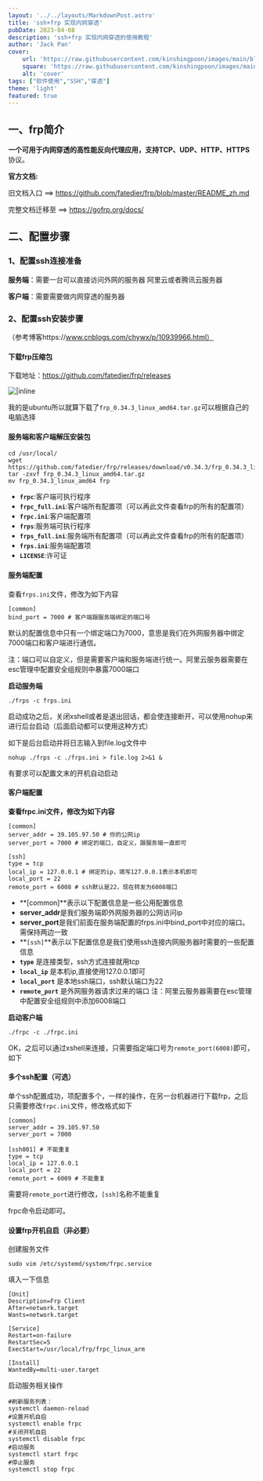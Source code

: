 ```yaml
---
layout: '../../layouts/MarkdownPost.astro'
title: 'ssh+frp 实现内网穿透'
pubDate: 2023-04-08
description: 'ssh+frp 实现内网穿透的使用教程'
author: 'Jack Pan'
cover:
    url: 'https://raw.githubusercontent.com/kinshingpoon/images/main/blog-imgs/20230409112208.png'
    square: 'https://raw.githubusercontent.com/kinshingpoon/images/main/blog-imgs/20230409112208.png'
    alt: 'cover'
tags: ["软件使用","SSH","穿透"]
theme: 'light'
featured: true
---
```


## 一、frp简介

**一个可用于内网穿透的高性能反向代理应用，**支持**TCP、UDP、HTTP、HTTPS**协议。

**官方文档:**

旧文档入口 ==> https://github.com/fatedier/frp/blob/master/README_zh.md

完整文档迁移至 ==> https://gofrp.org/docs/

## 二、配置步骤

### 1、配置ssh连接准备

**服务端**：需要一台可以直接访问外网的服务器 阿里云或者腾讯云服务器

**客户端**：需要需要做内网穿透的服务器

### 2、配置ssh安装步骤

（参考博客https://www.cnblogs.com/chywx/p/10939966.html）

#### 下载frp压缩包

下载地址：https://github.com/fatedier/frp/releases

![|inline](https://raw.githubusercontent.com/kinshingpoon/images/main/blog-imgs/image-20220304171619936.png)

我的是ubuntu所以就算下载了`frp_0.34.3_linux_amd64.tar.gz`可以根据自己的电脑选择

#### 服务端和客户端解压安装包

```
cd /usr/local/
wget https://github.com/fatedier/frp/releases/download/v0.34.3/frp_0.34.3_linux_amd64.tar.gz
tar -zxvf frp_0.34.3_linux_amd64.tar.gz
mv frp_0.34.3_linux_amd64 frp
```

- **`frpc`**:客户端可执行程序
- **`frpc_full.ini`**:客户端所有配置项（可以再此文件查看frp的所有的配置项）
- **`frpc.ini`**:客户端配置项
- **`frps`**:服务端可执行程序
- **`frps_full.ini`**:服务端所有配置项（可以再此文件查看frp的所有的配置项）
- **`frps.ini`**:服务端配置项
- **`LICENSE`**:许可证

#### **服务端配置**

查看`frps.ini`文件，修改为如下内容

```
[common]
bind_port = 7000 # 客户端跟服务端绑定的端口号
```

默认的配置信息中只有一个绑定端口为7000，意思是我们在外网服务器中绑定7000端口和客户端进行通信。

注：端口可以自定义，但是需要客户端和服务端进行统一。阿里云服务器需要在esc管理中配置安全组规则中暴露7000端口

**启动服务端**

```
./frps -c frps.ini
```

启动成功之后，关闭xshell或者是退出回话，都会使连接断开，可以使用nohup来进行后台启动（后面启动都可以使用这种方式）

如下是后台启动并将日志输入到file.log文件中

```
nohup ./frps -c ./frps.ini > file.log 2>&1 &
```

有要求可以配置文末的开机自动启动

#### **客户端配置**

**查看frpc.ini文件，修改为如下内容**

```
[common]
server_addr = 39.105.97.50 # 你的公网ip
server_port = 7000 # 绑定的端口，自定义，跟服务端一直即可

[ssh]
type = tcp
local_ip = 127.0.0.1 # 绑定的ip，填写127.0.0.1表示本机即可
local_port = 22
remote_port = 6008 # ssh默认是22，现在转发为6008端口
```

- **[common]**表示以下配置信息是一些公用配置信息
- **server_addr**是我们服务端即外网服务器的公网访问ip
- **server_port**是我们前面在服务端配置的frps.ini中bind_port中对应的端口。需保持两边一致
- **`[ssh]`**表示以下配置信息是我们使用ssh连接内网服务器时需要的一些配置信息
- **`type`** 是连接类型，ssh方式连接就用tcp
- **`local_ip`** 是本机ip,直接使用127.0.0.1即可
- **`local_port`** 是本地ssh端口，ssh默认端口为22
- **`remote_port`** 是外网服务器请求过来的端口 注：阿里云服务器需要在esc管理中配置安全组规则中添加6008端口

**启动客户端**

```
./frpc -c ./frpc.ini
```

 OK，之后可以通过xshell来连接，只需要指定端口号为`remote_port(6008)`即可，如下

#### **多个ssh配置**（可选）

单个ssh配置成功，项配置多个，一样的操作，在另一台机器进行下载frp，之后只需要修改`frpc.ini`文件，修改格式如下

```
[common]
server_addr = 39.105.97.50
server_port = 7000

[ssh001] # 不能重复
type = tcp
local_ip = 127.0.0.1
local_port = 22
remote_port = 6009 # 不能重复
```

需要将`remote_port`进行修改，`[ssh]`名称不能重复

frpc命令启动即可。

#### **设置frp开机自启**（非必要）

创建服务文件

```
sudo vim /etc/systemd/system/frpc.service
```

填入一下信息

```
[Unit] 
Description=Frp Client 
After=network.target 
Wants=network.target 

[Service] 
Restart=on-failure 
RestartSec=5 
ExecStart=/usr/local/frp/frpc_linux_arm 

[Install] 
WantedBy=multi-user.target
```

启动服务相关操作

```
#刷新服务列表： 
systemctl daemon-reload 
#设置开机自启 
systemctl enable frpc 
#关闭开机自启 
systemctl disable frpc 
#启动服务 
systemctl start frpc 
#停止服务 
systemctl stop frpc
```

